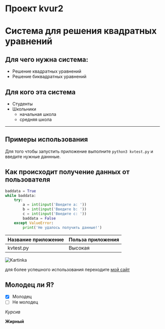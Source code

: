 # Проект kvur2

# Система для решения квадратных уравнений

## Для чего нужна система:

* Решение квадратных уравнений
* Решение биквадратных уравнений

## Для кого эта система

* Студенты
* Школьники
    * начальная школа
    * средняя школа

* * *

## Примеры использования

 Для того чтобы запустить приложение выполните `python3 kvtest.py` и введите нужные даннные.

## Как происходит получение данных от пользователя

```python
baddata = True
while baddata:
    try:
        a = int(input('Введите а: '))
        b = int(input('Введите b: '))
        c = int(input('Введите с: '))
        baddata = False
    except ValueError:
        print('Не удалось получить данные!')
```
|Название приложение|Польза приложения|
|-------------------|-----------------|
|kvtest.py|Высокая|

![Kartinka](https://office-guru.ru/wp-content/uploads/2021/08/python-logo.jpeg)

для более успешного использования переходите [мой сайт](http://nadejnei.net "Самый крутой сайт")

## Молодец ли Я?
- [x] Молодец
- [ ] Не молодец

*Курсив*

__Жирный__
